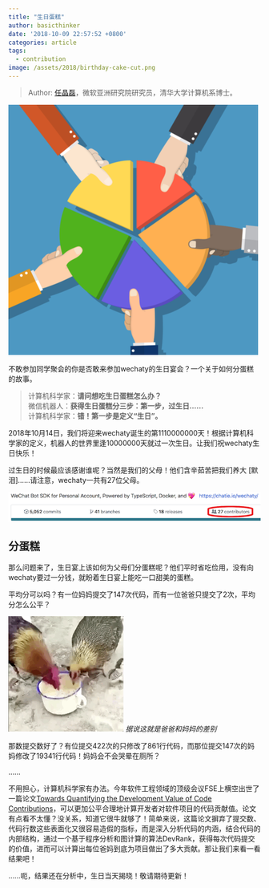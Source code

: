 ```yaml
---
title: "生日蛋糕"
author: basicthinker
date: '2018-10-09 22:57:52 +0800'
categories: article
tags:
  - contribution
image: /assets/2018/birthday-cake-cut.png
---
```


> Author: [任晶磊](https://people.persper.org/jinglei/)，微软亚洲研究院研究员，清华大学计算机系博士。

![logo](/assets/2018/birthday-cake-cut.png)

不敢参加同学聚会的你是否敢来参加wechaty的生日宴会？一个关于如何分蛋糕的故事。

>计算机科学家：**请问想吃生日蛋糕怎么办？**\
>微信机器人：**获得生日蛋糕分三步：第一步，过生日……**\
>计算机科学家：**错！第一步是定义“生日”。**

2018年10月14日，我们将迎来wechaty诞生的第1110000000天！根据计算机科学家的定义，机器人的世界里逢10000000天就过一次生日。让我们祝wechaty生日快乐！

过生日的时候最应该感谢谁呢？当然是我们的父母！他们含辛茹苦把我们养大 [默泪]……请注意，wechaty一共有27位父母。

![parents](/assets/2018/birthday-cake-parents.png)

## 分蛋糕

那么问题来了，生日宴上该如何为父母们分蛋糕呢？他们平时省吃俭用，没有向wechaty要过一分钱，就盼着生日宴上能吃一口甜美的蛋糕。

平均分可以吗？有一位妈妈提交了147次代码，而有一位爸爸只提交了2次，平均分怎么公平？

![chickens](/assets/2018/birthday-cake-chickens.gif)
*据说这就是爸爸和妈妈的差别*

那数提交数好了？有位提交422次的只修改了861行代码，而那位提交147次的妈妈修改了19341行代码！妈妈会不会哭晕在厕所？

……

不用担心，计算机科学家有办法。今年软件工程领域的顶级会议FSE上横空出世了一篇论文[Towards Quantifying the Development Value of Code Contributions](https://per.pub/A1Pd7xaM.pdf)，可以更加公平合理地计算开发者对软件项目的代码贡献值。论文有点看不太懂？没关系，知道它很牛就够了！简单来说，这篇论文摒弃了提交数、代码行数这些表面化又很容易造假的指标，而是深入分析代码的内涵，结合代码的内部结构，通过一个基于程序分析和图计算的算法DevRank，获得每次代码提交的价值，进而可以计算出每位爸妈到底为项目做出了多大贡献。那让我们来看一看结果吧！

……呃，结果还在分析中，生日当天揭晓！敬请期待更新！
